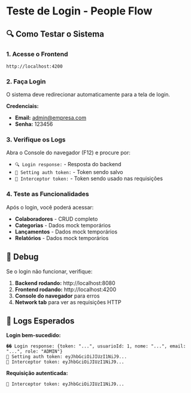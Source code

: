 # Teste de Login - People Flow

## 🔍 Como Testar o Sistema

### 1. Acesse o Frontend
```
http://localhost:4200
```

### 2. Faça Login
O sistema deve redirecionar automaticamente para a tela de login.

**Credenciais:**
- **Email:** admin@empresa.com
- **Senha:** 123456

### 3. Verifique os Logs
Abra o Console do navegador (F12) e procure por:
- `🔍 Login response:` - Resposta do backend
- `🔐 Setting auth token:` - Token sendo salvo
- `🔑 Interceptor token:` - Token sendo usado nas requisições

### 4. Teste as Funcionalidades
Após o login, você poderá acessar:
- **Colaboradores** - CRUD completo
- **Categorias** - Dados mock temporários
- **Lançamentos** - Dados mock temporários
- **Relatórios** - Dados mock temporários

## 🐛 Debug

Se o login não funcionar, verifique:

1. **Backend rodando:** http://localhost:8080
2. **Frontend rodando:** http://localhost:4200
3. **Console do navegador** para erros
4. **Network tab** para ver as requisições HTTP

## 📝 Logs Esperados

**Login bem-sucedido:**
```
�� Login response: {token: "...", usuarioId: 1, nome: "...", email: "...", role: "ADMIN"}
🔐 Setting auth token: eyJhbGciOiJIUzI1NiJ9...
🔑 Interceptor token: eyJhbGciOiJIUzI1NiJ9...
```

**Requisição autenticada:**
```
🔑 Interceptor token: eyJhbGciOiJIUzI1NiJ9...
```

